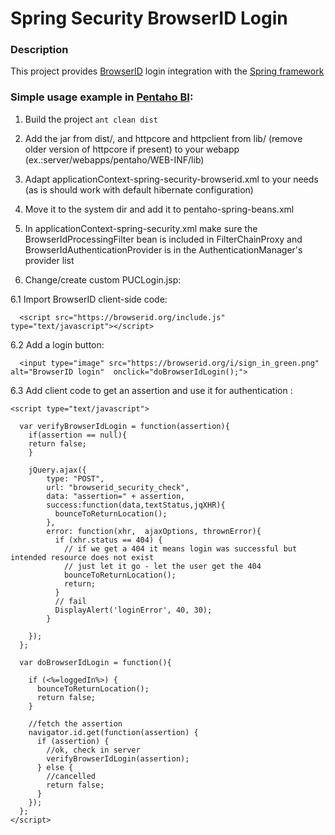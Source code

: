 Spring Security BrowserID Login
===============================

### Description

This project provides [BrowserID](http://browserid.org) login integration with the [Spring framework](http://www.springsource.org)

### Simple usage example in [Pentaho BI](http://community.pentaho.com):

1. Build the project
    `ant clean dist`

2. Add the jar from dist/, and httpcore and httpclient from lib/ (remove older version of httpcore if present) to your webapp (ex.:server/webapps/pentaho/WEB-INF/lib)

3. Adapt applicationContext-spring-security-browserid.xml to your needs (as is should work with default hibernate configuration)

4. Move it to the system dir and add it to pentaho-spring-beans.xml

5. In applicationContext-spring-security.xml make sure the BrowserIdProcessingFilter bean is included in FilterChainProxy and BrowserIdAuthenticationProvider is in the AuthenticationManager's provider list

6. Change/create custom PUCLogin.jsp:

6.1 Import BrowserID client-side code:

      <script src="https://browserid.org/include.js" type="text/javascript"></script>

6.2 Add a login button:

      <input type="image" src="https://browserid.org/i/sign_in_green.png" alt="BrowserID login"  onclick="doBrowserIdLogin();">

6.3 Add client code to get an assertion and use it for authentication :

    <script type="text/javascript">

      var verifyBrowserIdLogin = function(assertion){
        if(assertion == null){
        return false;
        }
        
        jQuery.ajax({
            type: "POST",
            url: "browserid_security_check",
            data: "assertion=" + assertion,
            success:function(data,textStatus,jqXHR){
              bounceToReturnLocation();
            },
            error: function(xhr,  ajaxOptions, thrownError){
              if (xhr.status == 404) {
                // if we get a 404 it means login was successful but intended resource does not exist
                // just let it go - let the user get the 404
                bounceToReturnLocation();
                return;
              }
              // fail
              DisplayAlert('loginError', 40, 30);
            }
            
        });
      };

      var doBrowserIdLogin = function(){

        if (<%=loggedIn%>) {
          bounceToReturnLocation();
          return false;
        }
        
        //fetch the assertion
        navigator.id.get(function(assertion) {
          if (assertion) {
            //ok, check in server  
            verifyBrowserIdLogin(assertion);
          } else {
            //cancelled
            return false;
          }
        });
      };
    </script>